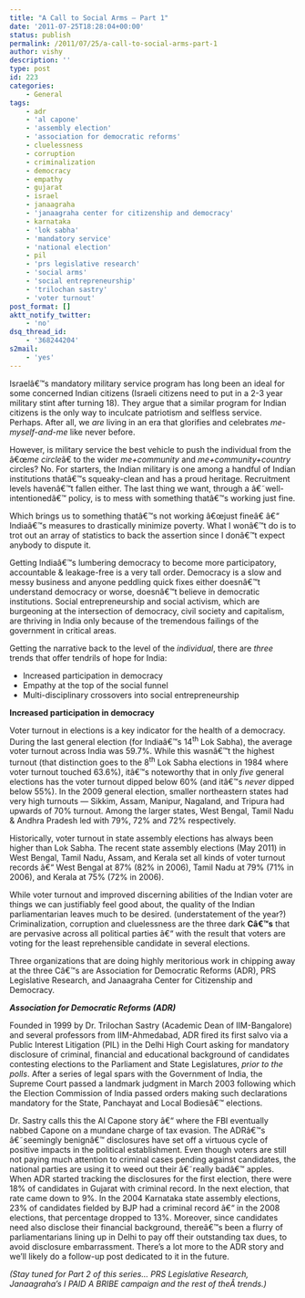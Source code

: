 ```yaml
---
title: "A Call to Social Arms – Part 1"
date: '2011-07-25T18:28:04+00:00'
status: publish
permalink: /2011/07/25/a-call-to-social-arms-part-1
author: vishy
description: ''
type: post
id: 223
categories:
    - General
tags:
    - adr
    - 'al capone'
    - 'assembly election'
    - 'association for democratic reforms'
    - cluelessness
    - corruption
    - criminalization
    - democracy
    - empathy
    - gujarat
    - israel
    - janaagraha
    - 'janaagraha center for citizenship and democracy'
    - karnataka
    - 'lok sabha'
    - 'mandatory service'
    - 'national election'
    - pil
    - 'prs legislative research'
    - 'social arms'
    - 'social entrepreneurship'
    - 'trilochan sastry'
    - 'voter turnout'
post_format: []
aktt_notify_twitter:
    - 'no'
dsq_thread_id:
    - '368244204'
s2mail:
    - 'yes'
---
```

Israelâ€™s mandatory military service program has long been an ideal for some concerned Indian citizens (Israeli citizens need to put in a 2-3 year military stint after turning 18). They argue that a similar program for Indian citizens is the only way to inculcate patriotism and selfless service. Perhaps. After all, we *are* living in an era that glorifies and celebrates *me-myself-and-me* like never before.

However, is military service the best vehicle to push the individual from the â€œ*me circle*â€  to the wider *me+community* and *me+community+country* circles? No. For starters, the Indian military is one among a handful of Indian institutions thatâ€™s squeaky-clean and has a proud heritage. Recruitment levels havenâ€™t fallen either. The last thing we want, through a â€˜well-intentionedâ€™ policy, is to mess with something thatâ€™s working just fine.

Which brings us to something thatâ€™s not working â€œjust fineâ€  â€“ Indiaâ€™s measures to drastically minimize poverty. What I wonâ€™t do is to trot out an array of statistics to back the assertion since I donâ€™t expect anybody to dispute it.

Getting Indiaâ€™s lumbering democracy to become more participatory, accountable &amp; leakage-free is a very tall order. Democracy is a slow and messy business and anyone peddling quick fixes either doesnâ€™t understand democracy or worse, doesnâ€™t believe in democratic institutions. Social entrepreneurship and social activism, which are burgeoning at the intersection of democracy, civil society and capitalism, are thriving in India only because of the tremendous failings of the government in critical areas.

Getting the narrative back to the level of the *individual*, there are *three* trends that offer tendrils of hope for India:

- Increased participation in democracy
- Empathy at the top of the social funnel
- Multi-disciplinary crossovers into social entrepreneurship

**Increased participation in democracy**

Voter turnout in elections is a key indicator for the health of a democracy. During the last general election (for Indiaâ€™s 14<sup>th</sup> Lok Sabha), the average voter turnout across India was 59.7%. While this wasnâ€™t the highest turnout (that distinction goes to the 8<sup>th</sup> Lok Sabha elections in 1984 where voter turnout touched 63.6%), itâ€™s noteworthy that in only *five* general elections has the voter turnout dipped below 60% (and itâ€™s *never* dipped below 55%). In the 2009 general election, smaller northeastern states had very high turnouts — Sikkim, Assam, Manipur, Nagaland, and Tripura had upwards of 70% turnout. Among the larger states, West Bengal, Tamil Nadu &amp; Andhra Pradesh led with 79%, 72% and 72% respectively.

Historically, voter turnout in state assembly elections has always been higher than Lok Sabha. The recent state assembly elections (May 2011) in West Bengal, Tamil Nadu, Assam, and Kerala set all kinds of voter turnout records â€“ West Bengal at 87% (82% in 2006), Tamil Nadu at 79% (71% in 2006), and Kerala at 75% (72% in 2006).

While voter turnout and improved discerning abilities of the Indian voter are things we can justifiably feel good about, the quality of the Indian parliamentarian leaves much to be desired. (understatement of the year?) Criminalization, corruption and cluelessness are the three dark **Câ€™s** that are pervasive across all political parties â€“ with the result that voters are voting for the least reprehensible candidate in several elections.

Three organizations that are doing highly meritorious work in chipping away at the three Câ€™s are Association for Democratic Reforms (ADR), PRS Legislative Research, and Janaagraha Center for Citizenship and Democracy.

***Association for Democratic Reforms (ADR)***

Founded in 1999 by Dr. Trilochan Sastry (Academic Dean of IIM-Bangalore) and several professors from IIM-Ahmedabad, ADR fired its first salvo via a Public Interest Litigation (PIL) in the Delhi High Court asking for mandatory disclosure of criminal, financial and educational background of candidates contesting elections to the Parliament and State Legislatures, *prior to the polls*. After a series of legal spars with the Government of India, the Supreme Court passed a landmark judgment in March 2003 following which the Election Commission of India passed orders making such declarations mandatory for the State, Panchayat and Local Bodiesâ€™ elections.

Dr. Sastry calls this the Al Capone story â€“ where the FBI eventually nabbed Capone on a mundane charge of tax evasion. The ADRâ€™s â€˜seemingly benignâ€™ disclosures have set off a virtuous cycle of positive impacts in the political establishment. Even though voters are still not paying much attention to criminal cases pending against candidates, the national parties are using it to weed out their â€˜really badâ€™ apples. When ADR started tracking the disclosures for the first election, there were 18% of candidates in Gujarat with criminal record. In the next election, that rate came down to 9%. In the 2004 Karnataka state assembly elections, 23% of candidates fielded by BJP had a criminal record â€“ in the 2008 elections, that percentage dropped to 13%. Moreover, since candidates need also disclose their financial background, thereâ€™s been a flurry of parliamentarians lining up in Delhi to pay off their outstanding tax dues, to avoid disclosure embarrassment. There’s a lot more to the ADR story and we’ll likely do a follow-up post dedicated to it in the future.

*(Stay tuned for Part 2 of this series… PRS Legislative Research, Janaagraha’s I PAID A BRIBE campaign and the rest of theÂ trends.)*